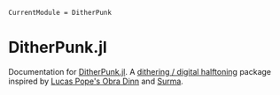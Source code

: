 ```@meta
CurrentModule = DitherPunk
```

# DitherPunk.jl

Documentation for [DitherPunk.jl](https://github.com/adrhill/DitherPunk.jl).
A [dithering / digital halftoning](https://en.wikipedia.org/wiki/Dither) package inspired by [Lucas Pope's Obra Dinn](https://obradinn.com) and [Surma](https://surma.dev/things/ditherpunk/).

```@index
```
